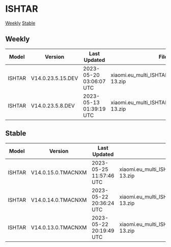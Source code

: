 # ISHTAR
[Weekly](#Weekly)  [Stable](#Stable)
## Weekly
| Model | Version | Last Updated | File Name | Size | Download Link |
| ---- | ---- | ---- | ---- | ---- | ---- |
| ISHTAR | V14.0.23.5.15.DEV | 2023-05-20 03:06:07 UTC | xiaomi.eu_multi_ISHTAR_V14.0.23.5.15.DEV_v14-13.zip | 6.3 GB | [SourceForge](https://sourceforge.net/projects/xiaomi-eu-multilang-miui-roms/files/xiaomi.eu/MIUI-WEEKLY-RELEASES/V14.0.23.5.15.DEV/xiaomi.eu_multi_ISHTAR_V14.0.23.5.15.DEV_v14-13.zip/download) |
| ISHTAR | V14.0.23.5.8.DEV | 2023-05-13 01:39:19 UTC | xiaomi.eu_multi_ISHTAR_V14.0.23.5.8.DEV_v14-13.zip | 6.3 GB | [SourceForge](https://sourceforge.net/projects/xiaomi-eu-multilang-miui-roms/files/xiaomi.eu/MIUI-WEEKLY-RELEASES/V14.0.23.5.8.DEV/xiaomi.eu_multi_ISHTAR_V14.0.23.5.8.DEV_v14-13.zip/download) |
## Stable
| Model | Version | Last Updated | File Name | Size | Download Link |
| ---- | ---- | ---- | ---- | ---- | ---- |
| ISHTAR | V14.0.15.0.TMACNXM | 2023-05-25 11:57:46 UTC | xiaomi.eu_multi_ISHTAR_V14.0.15.0.TMACNXM_v14-13.zip | 6.3 GB | [SourceForge](https://sourceforge.net/projects/xiaomi-eu-multilang-miui-roms/files/xiaomi.eu/MIUI-STABLE-RELEASES/MIUIv14/xiaomi.eu_multi_ISHTAR_V14.0.15.0.TMACNXM_v14-13.zip/download) |
| ISHTAR | V14.0.14.0.TMACNXM | 2023-05-22 20:36:24 UTC | xiaomi.eu_multi_ISHTAR_V14.0.14.0.TMACNXM_v14-13.zip | 6.3 GB | [SourceForge](https://sourceforge.net/projects/xiaomi-eu-multilang-miui-roms/files/xiaomi.eu/MIUI-STABLE-RELEASES/MIUIv14/xiaomi.eu_multi_ISHTAR_V14.0.14.0.TMACNXM_v14-13.zip/download) |
| ISHTAR | V14.0.13.0.TMACNXM | 2023-05-22 20:19:49 UTC | xiaomi.eu_multi_ISHTAR_V14.0.13.0.TMACNXM_v14-13.zip | 6.3 GB | [SourceForge](https://sourceforge.net/projects/xiaomi-eu-multilang-miui-roms/files/xiaomi.eu/MIUI-STABLE-RELEASES/MIUIv14/xiaomi.eu_multi_ISHTAR_V14.0.13.0.TMACNXM_v14-13.zip/download) |

